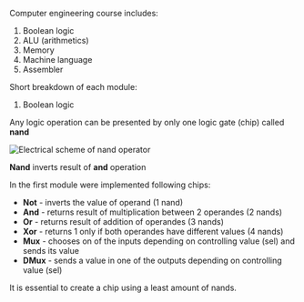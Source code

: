 Computer engineering course 
includes: 
1) Boolean logic 
2) ALU (arithmetics)
3) Memory
4) Machine language
5) Assembler


Short breakdown of each module: 
1. Boolean logic 

Any logic operation can be presented by only one logic gate (chip) called __nand__

![Electrical scheme of nand operator](https://mathcenter.oxford.emory.edu/site/cs170/nandFromTransistors/nand_gate.jpg)

__Nand__ inverts result of __and__ operation 

In the first module were implemented following chips:
 - __Not__ - inverts the value of operand (1 nand)
 - __And__ - returns result of multiplication between 2 operandes (2 nands)
 - __Or__ - returns result of addition of operandes (3 nands)
 - __Xor__ - returns 1 only if both operandes have different values (4 nands)
 - __Mux__ - chooses on of the inputs depending on controlling value (sel) and sends its value
 - __DMux__ - sends a value in one of the outputs depending on controlling value (sel)

It is essential to create a chip using a least amount of nands.